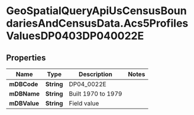# GeoSpatialQueryApiUsCensusBoundariesAndCensusData.Acs5ProfilesValuesDP0403DP040022E

## Properties

Name | Type | Description | Notes
------------ | ------------- | ------------- | -------------
**mDBCode** | **String** | DP04_0022E | 
**mDBName** | **String** | Built 1970 to 1979 | 
**mDBValue** | **String** | Field value | 


